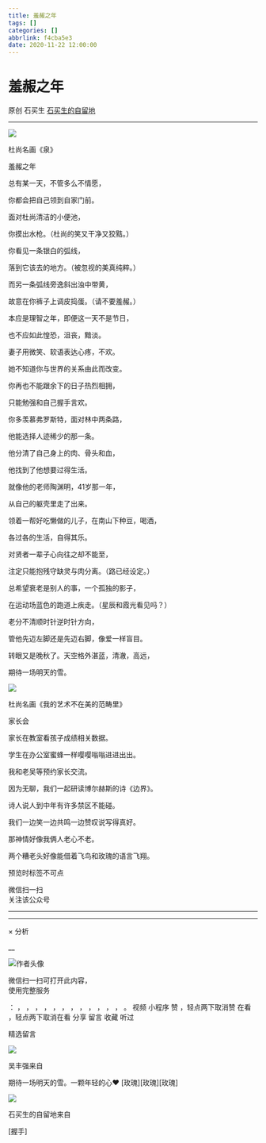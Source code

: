 ```yaml
---
title: 羞赧之年
tags: []
categories: []
abbrlink: f4cba5e3
date: 2020-11-22 12:00:00
---
```


#  羞赧之年

原创  石买生  [ 石买生的自留地 ](javascript:void\(0\);)

__ _ _ _ _

![](20201122羞赧之年/img1.jpg)

杜尚名画《泉》

羞赧之年

总有某一天，不管多么不情愿，

你都会把自己领到自家门前。

面对杜尚清洁的小便池，

你摸出水枪。（杜尚的笑又干净又狡黠。）

你看见一条银白的弧线，

落到它该去的地方。（被忽视的美真纯粹。）

而另一条弧线旁逸斜出浊中带黄，

故意在你裤子上调皮捣蛋。（请不要羞赧。）

本应是理智之年，即便这一天不是节日，

也不应如此惶恐，沮丧，黯淡。

妻子用微笑、软语表达心疼，不欢。

她不知道你与世界的关系由此而改变。

你再也不能跟余下的日子热烈相拥，

只能勉强和自己握手言欢。

你多羡慕弗罗斯特，面对林中两条路，

他能选择人迹稀少的那一条。

他分清了自己身上的肉、骨头和血，

他找到了他想要过得生活。

就像他的老师陶渊明，41岁那一年，

从自己的躯壳里走了出来。

领着一帮好吃懒做的儿子，在南山下种豆，喝酒，

各过各的生活，自得其乐。

对贤者一辈子心向往之却不能至，

注定只能抱残守缺灵与肉分离。（路已经设定。）

总希望衰老是别人的事，一个孤独的影子，

在运动场蓝色的跑道上疾走。（星辰和霞光看见吗？）

老分不清顺时针逆时针方向，

管他先迈左脚还是先迈右脚，像爱一样盲目。

转眼又是晚秋了。天空格外湛蓝，清澈，高远，

期待一场明天的雪。

![](20201122羞赧之年/img2.jpg)

杜尚名画《我的艺术不在美的范畴里》

家长会

家长在教室看孩子成绩相关数据。

学生在办公室蜜蜂一样嘤嘤嗡嗡进进出出。

我和老吴等预约家长交流。

因为无聊，我们一起研读博尔赫斯的诗《边界》。

诗人说人到中年有许多禁区不能碰。

我们一边笑一边共鸣一边赞叹说写得真好。

那神情好像我俩人老心不老。

两个糟老头好像能借着飞鸟和玫瑰的语言飞翔。

预览时标签不可点

微信扫一扫  
关注该公众号





****



****



×  分析

__

![作者头像](shared/img1.png)

微信扫一扫可打开此内容，  
使用完整服务

：  ，  ，  ，  ，  ，  ，  ，  ，  ，  ，  ，  ，  。  视频  小程序  赞  ，轻点两下取消赞  在看  ，轻点两下取消在看
分享  留言  收藏  听过

精选留言

![](shared/img16.jpg)

吴丰强来自

期待一场明天的雪。一颗年轻的心❤  [玫瑰][玫瑰][玫瑰]

![](shared/img4.jpg)

石买生的自留地来自

[握手]

